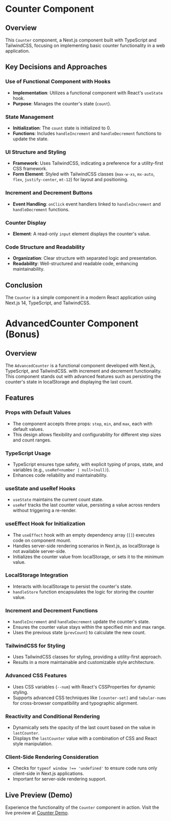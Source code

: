 
# Counter Component

## Overview
This `Counter` component, a Next.js component built with TypeScript and TailwindCSS, focusing on implementing basic counter functionality in a web application.

## Key Decisions and Approaches

### Use of Functional Component with Hooks
- **Implementation**: Utilizes a functional component with React's `useState` hook.
- **Purpose**: Manages the counter's state (`count`).

### State Management
- **Initialization**: The `count` state is initialized to 0.
- **Functions**: Includes `handleIncrement` and `handleDecrement` functions to update the state.

### UI Structure and Styling
- **Framework**: Uses TailwindCSS, indicating a preference for a utility-first CSS framework.
- **Form Element**: Styled with TailwindCSS classes (`max-w-xs`, `mx-auto`, `flex`, `justify-center`, `mt-12`) for layout and positioning.

### Increment and Decrement Buttons
- **Event Handling**: `onClick` event handlers linked to `handleIncrement` and `handleDecrement` functions.

### Counter Display
- **Element**: A read-only `input` element displays the counter's value.

### Code Structure and Readability
- **Organization**: Clear structure with separated logic and presentation.
- **Readability**: Well-structured and readable code, enhancing maintainability.


## Conclusion
The `Counter` is a simple component in a modern React application using Next.js 14, TypeScript, and TailwindCSS.



# AdvancedCounter Component (Bonus)

## Overview
The `AdvancedCounter` is a functional component developed with Next.js, TypeScript, and TailwindCSS. with increment and decrement functionality. This component stands out with advanced features such as persisting the counter's state in localStorage and displaying the last count.

## Features

### Props with Default Values
- The component accepts three props: `step`, `min`, and `max`, each with default values.
- This design allows flexibility and configurability for different step sizes and count ranges.

### TypeScript Usage
- TypeScript ensures type safety, with explicit typing of props, state, and variables (e.g., `useRef<number | null>(null)`).
- Enhances code reliability and maintainability.

### useState and useRef Hooks
- `useState` maintains the current count state.
- `useRef` tracks the last counter value, persisting a value across renders without triggering a re-render.

### useEffect Hook for Initialization
- The `useEffect` hook with an empty dependency array (`[]`) executes code on component mount.
- Handles server-side rendering scenarios in Next.js, as localStorage is not available server-side.
- Initializes the counter value from localStorage, or sets it to the minimum value.

### LocalStorage Integration
- Interacts with localStorage to persist the counter's state.
- `handleStore` function encapsulates the logic for storing the counter value.

### Increment and Decrement Functions
- `handleIncrement` and `handleDecrement` update the counter's state.
- Ensures the counter value stays within the specified min and max range.
- Uses the previous state (`prevCount`) to calculate the new count.

### TailwindCSS for Styling
- Uses TailwindCSS classes for styling, providing a utility-first approach.
- Results in a more maintainable and customizable style architecture.

### Advanced CSS Features
- Uses CSS variables (`--num`) with React's CSSProperties for dynamic styling.
- Supports advanced CSS techniques like `[counter-set]` and `tabular-nums` for cross-browser compatibility and typographic alignment.

### Reactivity and Conditional Rendering
- Dynamically sets the opacity of the last count based on the value in `lastCounter`.
- Displays the `lastCounter` value with a combination of CSS and React style manipulation.

### Client-Side Rendering Consideration
- Checks for `typeof window !== 'undefined'` to ensure code runs only client-side in Next.js applications.
- Important for server-side rendering support.


## Live Preview (Demo)
Experience the functionality of the `Counter` component in action. Visit the live preview at [Counter Demo]().